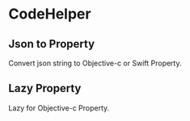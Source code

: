 # CodeHelper
## Json to Property
Convert json string to Objective-c or Swift Property.

## Lazy Property
Lazy for Objective-c Property.

